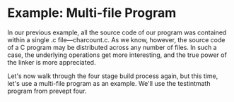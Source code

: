 # Example: Multi-file Program

In our previous example, all the source code of our program was contained within a single .c file—charcount.c. As we know, however, the source code of a C program may be distributed across any number of files. In such a case, the underlying operations get more interesting, and the true power of the linker is more appreciated. 


Let's now walk through the four stage build process again, but this time, let's use a multi-file program as an example. We'll use the testintmath program from prevept four. 

